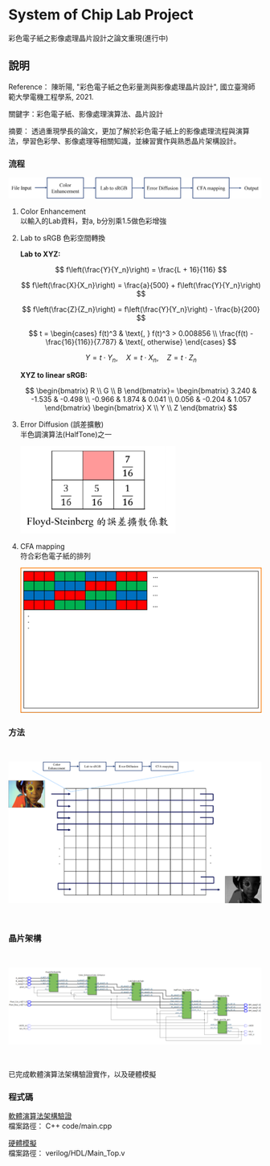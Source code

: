 # System of Chip Lab Project

彩色電子紙之影像處理晶片設計之論文重現(進行中)

## 說明

Reference： 陳昕陽, "彩色電子紙之色彩量測與影像處理晶片設計", 國立臺灣師範大學電機工程學系, 2021.

關鍵字：彩色電子紙、影像處理演算法、晶片設計

摘要： 透過重現學長的論文，更加了解於彩色電子紙上的影像處理流程與演算法，學習色彩學、影像處理等相關知識，並練習實作與熟悉晶片架構設計。

### 流程

![img](https://github.com/deng41075010h/EE/blob/main/Lab/process.png)

1. Color Enhancement  
   以輸入的Lab資料，對a, b分別乘1.5做色彩增強  

   
2. Lab to sRGB
   色彩空間轉換

   **Lab to XYZ:**

   $$ f\left(\frac{Y}{Y_n}\right) = \frac{L + 16}{116} $$
   
   $$ f\left(\frac{X}{X_n}\right) = \frac{a}{500} + f\left(\frac{Y}{Y_n}\right) $$
   
   $$ f\left(\frac{Z}{Z_n}\right) = f\left(\frac{Y}{Y_n}\right) - \frac{b}{200} $$

   $$
   t =
   \begin{cases} 
   f(t)^3 & \text{, } f(t)^3 > 0.008856 \\
   \frac{f(t) - \frac{16}{116}}{7.787} & \text{, otherwise}
   \end{cases}
   $$

   $$
   Y = t \cdot Y_n , \quad
   X = t \cdot X_n , \quad
   Z = t \cdot Z_n
   $$


   **XYZ to linear sRGB:**

   $$
   \begin{bmatrix}
   R \\
   G \\
   B
   \end{bmatrix}=
   \begin{bmatrix}
   3.240 & -1.535 & -0.498 \\
   -0.966 & 1.874 & 0.041 \\
   0.056 & -0.204 & 1.057
   \end{bmatrix}
   \begin{bmatrix}
   X \\
   Y \\
   Z
   \end{bmatrix}
   $$



   
3. Error Diffusion (誤差擴散)  
   半色調演算法(HalfTone)之一
   
   ![img](https://github.com/deng41075010h/EE/blob/main/Lab/Floyd-Steinberg.png#pic_left)
   
4. CFA mapping  
   符合彩色電子紙的排列  

   ![img](https://github.com/deng41075010h/EE/blob/main/Lab/CFA.png#pic_left)

### 方法
<br>

![img](https://github.com/deng41075010h/EE/blob/main/Lab/method.png)

<br>

### 晶片架構
<br>

![img](https://github.com/deng41075010h/EE/blob/main/Lab/verilog/netlist.png)

<br>

已完成軟體演算法架構驗證實作，以及硬體模擬

### 程式碼
[軟體演算法架構驗證](https://github.com/deng41075010h/EE/blob/main/Lab/C%2B%2B%20code/main.cpp)  
檔案路徑： C++ code/main.cpp  

[硬體模擬](https://github.com/deng41075010h/EE/tree/main/Lab/verilog/HDL)  
檔案路徑： verilog/HDL/Main_Top.v
 


